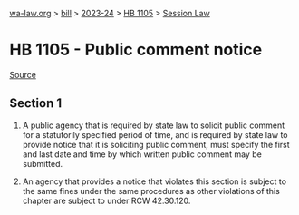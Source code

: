 [wa-law.org](/) > [bill](/bill/) > [2023-24](/bill/2023-24/) > [HB 1105](/bill/2023-24/hb/1105/) > [Session Law](/bill/2023-24/hb/1105/S.SL/)

# HB 1105 - Public comment notice

[Source](http://lawfilesext.leg.wa.gov/biennium/2023-24/Pdf/Bills/Session%20Laws/House/1105-S.SL.pdf)

## Section 1
1. A public agency that is required by state law to solicit public comment for a statutorily specified period of time, and is required by state law to provide notice that it is soliciting public comment, must specify the first and last date and time by which written public comment may be submitted.

2. An agency that provides a notice that violates this section is subject to the same fines under the same procedures as other violations of this chapter are subject to under RCW 42.30.120.
